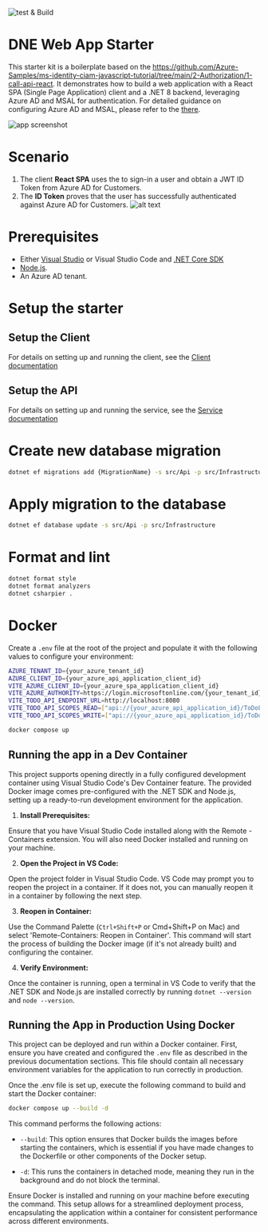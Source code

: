 ![test & Build](https://github.com/dontnod/web-app-starter/actions/workflows/test_and_build.yml/badge.svg)

# DNE Web App Starter

This starter kit is a boilerplate based on the https://github.com/Azure-Samples/ms-identity-ciam-javascript-tutorial/tree/main/2-Authorization/1-call-api-react. It demonstrates how to build a web application with a React SPA (Single Page Application) client and a .NET 8 backend, leveraging Azure AD and MSAL for authentication. For detailed guidance on configuring Azure AD and MSAL, please refer to the [there](https://github.com/Azure-Samples/ms-identity-ciam-javascript-tutorial/tree/main/2-Authorization/1-call-api-react).

![app screenshot](docs/app-screenshot.png)

# Scenario
1. The client **React SPA** uses the to sign-in a user and obtain a JWT ID Token from Azure AD for Customers.
2. The **ID Token** proves that the user has successfully authenticated against Azure AD for Customers.
![alt text](docs/scenario.png)

# Prerequisites
- Either [Visual Studio](https://visualstudio.microsoft.com/downloads/) or Visual Studio Code and [.NET Core SDK](https://www.microsoft.com/net/learn/get-started)
- [Node.js](https://nodejs.org/en/download/current).
- An Azure AD tenant.

# Setup the starter

## Setup the Client
For details on setting up and running the client, see the [Client documentation](/src/Client/README.md)

## Setup the API
For details on setting up and running the service, see the [Service documentation](/src/Api/README.md)

# Create new database migration
```sh
dotnet ef migrations add {MigrationName} -s src/Api -p src/Infrastructure -o Data/Migrations
```

# Apply migration to the database
```sh
dotnet ef database update -s src/Api -p src/Infrastructure 
```

# Format and lint
```sh
dotnet format style
dotnet format analyzers
dotnet csharpier .
```

# Docker
Create a `.env` file at the root of the project and populate it with the following values to configure your environment:
```sh
AZURE_TENANT_ID={your_azure_tenant_id}
AZURE_CLIENT_ID={your_azure_api_application_client_id}
VITE_AZURE_CLIENT_ID={your_azure_spa_application_client_id}
VITE_AZURE_AUTHORITY=https://login.microsoftonline.com/{your_tenant_id}
VITE_TODO_API_ENDPOINT_URL=http://localhost:8080
VITE_TODO_API_SCOPES_READ=["api://{your_azure_api_application_id}/ToDoList.Read"]
VITE_TODO_API_SCOPES_WRITE=["api://{your_azure_api_application_id}/ToDoList.ReadWrite"]
```
```bash
docker compose up
```

## Running the app in a Dev Container
This project supports opening directly in a fully configured development container using Visual Studio Code's Dev Container feature. The provided Docker image comes pre-configured with the .NET SDK and Node.js, setting up a ready-to-run development environment for the application.

1. **Install Prerequisites:**

Ensure that you have Visual Studio Code installed along with the Remote - Containers extension. You will also need Docker installed and running on your machine.

2. **Open the Project in VS Code:**

Open the project folder in Visual Studio Code. VS Code may prompt you to reopen the project in a container. If it does not, you can manually reopen it in a container by following the next step.

3. **Reopen in Container:**

Use the Command Palette (`Ctrl+Shift+P` or Cmd+Shift+P on Mac) and select 'Remote-Containers: Reopen in Container'. This command will start the process of building the Docker image (if it's not already built) and configuring the container.

4. **Verify Environment:**

Once the container is running, open a terminal in VS Code to verify that the .NET SDK and Node.js are installed correctly by running `dotnet --version` and `node --version`.

## Running the App in Production Using Docker
This project can be deployed and run within a Docker container. First, ensure you have created and configured the `.env` file as described in the previous documentation sections. This file should contain all necessary environment variables for the application to run correctly in production.

Once the .env file is set up, execute the following command to build and start the Docker container:

```sh
docker compose up --build -d
```

This command performs the following actions:

- `--build`: This option ensures that Docker builds the images before starting the containers, which is essential if you have made changes to the Dockerfile or other components of the Docker setup.

- `-d`: This runs the containers in detached mode, meaning they run in the background and do not block the terminal.

Ensure Docker is installed and running on your machine before executing the command. This setup allows for a streamlined deployment process, encapsulating the application within a container for consistent performance across different environments.